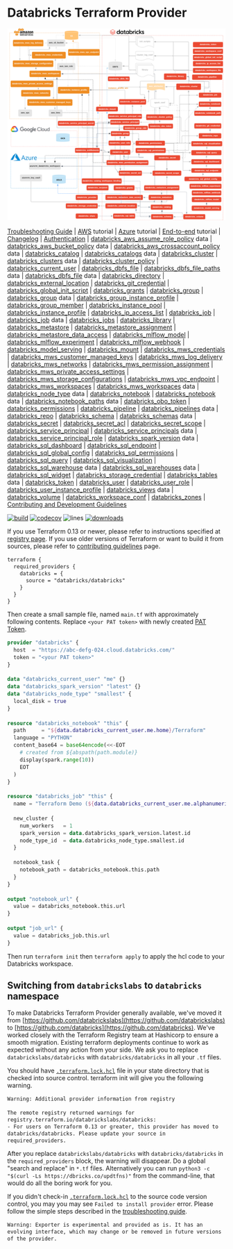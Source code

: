 # Databricks Terraform Provider

![Resources](docs/resources.png)

[Troubleshooting Guide](docs/guides/troubleshooting.md)
| [AWS](docs/guides/aws-workspace.md) tutorial
| [Azure](docs/guides/azure-workspace.md) tutorial
| [End-to-end](docs/guides/workspace-management.md) tutorial
| [Changelog](CHANGELOG.md)
| [Authentication](docs/index.md)
| [databricks_aws_assume_role_policy](docs/data-sources/aws_assume_role_policy.md) data
| [databricks_aws_bucket_policy](docs/data-sources/aws_bucket_policy.md) data
| [databricks_aws_crossaccount_policy](docs/data-sources/aws_crossaccount_policy.md) data
| [databricks_catalog](docs/resources/catalog.md)
| [databricks_catalogs](docs/data-sources/catalog.md) data
| [databricks_cluster](docs/resources/cluster.md)
| [databricks_clusters](docs/data-sources/clusters.md) data
| [databricks_cluster_policy](docs/resources/cluster_policy.md)
| [databricks_current_user](docs/data-sources/current_user.md)
| [databricks_dbfs_file](docs/resources/dbfs_file.md)
| [databricks_dbfs_file_paths](docs/data-sources/dbfs_file_paths.md) data
| [databricks_dbfs_file](docs/data-sources/dbfs_file.md) data
| [databricks_directory](docs/resources/directory.md)
| [databricks_external_location](docs/resources/external_location.md)
| [databricks_git_credential](docs/resources/git_credential.md)
| [databricks_global_init_script](docs/resources/global_init_script.md)
| [databricks_grants](docs/resources/grants.md)
| [databricks_group](docs/resources/group.md)
| [databricks_group](docs/data-sources/group.md) data
| [databricks_group_instance_profile](docs/resources/group_instance_profile.md)
| [databricks_group_member](docs/resources/group_member.md)
| [databricks_instance_pool](docs/resources/instance_pool.md)
| [databricks_instance_profile](docs/resources/instance_profile.md)
| [databricks_ip_access_list](docs/resources/ip_access_list.md)
| [databricks_job](docs/resources/job.md)
| [databricks_job](docs/data-sources/job.md) data
| [databricks_jobs](docs/data-sources/jobs.md)
| [databricks_library](docs/resources/library.md)
| [databricks_metastore](docs/resources/metastore.md)
| [databricks_metastore_assignment](docs/resources/metastore_assignment.md)
| [databricks_metastore_data_access](docs/resources/metastore_data_access.md)
| [databricks_mlflow_model](docs/resources/mlflow_model.md)
| [databricks_mlflow_experiment](docs/resources/mlflow_experiment.md)
| [databricks_mlflow_webhook](docs/resources/mlflow_webhook.md)
| [databricks_model_serving](docs/resources/model_serving.md)
| [databricks_mount](docs/resources/mount.md)
| [databricks_mws_credentials](docs/resources/mws_credentials.md)
| [databricks_mws_customer_managed_keys](docs/resources/mws_customer_managed_keys.md)
| [databricks_mws_log_delivery](docs/resources/mws_log_delivery.md)
| [databricks_mws_networks](docs/resources/mws_networks.md)
| [databricks_mws_permission_assignment](docs/resources/mws_permission_assignment.md)
| [databricks_mws_private_access_settings](docs/resources/mws_private_access_settings.md)
| [databricks_mws_storage_configurations](docs/resources/mws_storage_configurations.md)
| [databricks_mws_vpc_endpoint](docs/resources/mws_vpc_endpoint.md)
| [databricks_mws_workspaces](docs/resources/mws_workspaces.md)
| [databricks_mws_workspaces](docs/data-sources/mws_workspaces.md) data
| [databricks_node_type](docs/data-sources/node_type.md) data
| [databricks_notebook](docs/resources/notebook.md)
| [databricks_notebook](docs/data-sources/notebook.md) data
| [databricks_notebook_paths](docs/data-sources/notebook_paths.md) data
| [databricks_obo_token](docs/resources/obo_token.md)
| [databricks_permissions](docs/resources/permissions.md)
| [databricks_pipeline](docs/resources/pipeline.md)
| [databricks_pipelines](docs/data-sources/pipelines.md) data
| [databricks_repo](docs/resources/repo.md)
| [databricks_schema](docs/resources/schema.md)
| [databricks_schemas](docs/data-sources/schema.md) data
| [databricks_secret](docs/resources/secret.md)
| [databricks_secret_acl](docs/resources/secret_acl.md)
| [databricks_secret_scope](docs/resources/secret_scope.md)
| [databricks_service_principal](docs/resources/service_principal.md)
| [databricks_service_principals](docs/data-sources/service_principals.md) data
| [databricks_service_principal_role](docs/resources/service_principal_role.md)
| [databricks_spark_version](docs/data-sources/spark_version.md) data
| [databricks_sql_dashboard](docs/resources/sql_dashboard.md)
| [databricks_sql_endpoint](docs/resources/sql_endpoint.md)
| [databricks_sql_global_config](docs/resources/sql_global_config.md)
| [databricks_sql_permissions](docs/resources/sql_permissions.md)
| [databricks_sql_query](docs/resources/sql_query.md)
| [databricks_sql_visualization](docs/resources/sql_visualization.md)
| [databricks_sql_warehouse](docs/data-sources/sql_warehouse.md) data
| [databricks_sql_warehouses](docs/data-sources/sql_warehouses.md) data
| [databricks_sql_widget](docs/resources/sql_widget.md)
| [databricks_storage_credential](docs/resources/storage_credential.md)
| [databricks_tables](docs/data-sources/tables.md) data
| [databricks_token](docs/resources/token.md)
| [databricks_user](docs/resources/user.md)
| [databricks_user_role](docs/resources/user_role.md)
| [databricks_user_instance_profile](docs/resources/user_instance_profile.md)
| [databricks_views](docs/data-sources/views.md) data
| [databricks_volume](docs/resources/volume.md)
| [databricks_workspace_conf](docs/resources/workspace_conf.md)
| [databricks_zones](docs/data-sources/zones.md)
| [Contributing and Development Guidelines](CONTRIBUTING.md)

[![build](https://github.com/databricks/terraform-provider-databricks/workflows/build/badge.svg?branch=master)](https://github.com/databricks/terraform-provider-databricks/actions?query=workflow%3Abuild+branch%3Amaster) [![codecov](https://codecov.io/gh/databricks/terraform-provider-databricks/branch/master/graph/badge.svg)](https://codecov.io/gh/databricks/terraform-provider-databricks) ![lines](https://img.shields.io/tokei/lines/github/databricks/terraform-provider-databricks) [![downloads](https://img.shields.io/github/downloads/databricks/terraform-provider-databricks/total.svg)](https://hanadigital.github.io/grev/?user=databricks&repo=terraform-provider-databricks)

If you use Terraform 0.13 or newer, please refer to instructions specified at [registry page](https://registry.terraform.io/providers/databricks/databricks/latest). If you use older versions of Terraform or want to build it from sources, please refer to [contributing guidelines](CONTRIBUTING.md) page.

```hcl
terraform {
  required_providers {
    databricks = {
      source = "databricks/databricks"
    }
  }
}
```

Then create a small sample file, named `main.tf` with approximately following contents. Replace `<your PAT token>` with newly created [PAT Token](https://docs.databricks.com/dev-tools/api/latest/authentication.html).

```terraform
provider "databricks" {
  host  = "https://abc-defg-024.cloud.databricks.com/"
  token = "<your PAT token>"
}

data "databricks_current_user" "me" {}
data "databricks_spark_version" "latest" {}
data "databricks_node_type" "smallest" {
  local_disk = true
}

resource "databricks_notebook" "this" {
  path     = "${data.databricks_current_user.me.home}/Terraform"
  language = "PYTHON"
  content_base64 = base64encode(<<-EOT
    # created from ${abspath(path.module)}
    display(spark.range(10))
    EOT
  )
}

resource "databricks_job" "this" {
  name = "Terraform Demo (${data.databricks_current_user.me.alphanumeric})"

  new_cluster {
    num_workers   = 1
    spark_version = data.databricks_spark_version.latest.id
    node_type_id  = data.databricks_node_type.smallest.id
  }

  notebook_task {
    notebook_path = databricks_notebook.this.path
  }
}

output "notebook_url" {
  value = databricks_notebook.this.url
}

output "job_url" {
  value = databricks_job.this.url
}
```

Then run `terraform init` then `terraform apply` to apply the hcl code to your Databricks workspace.

## Switching from `databrickslabs` to `databricks` namespace

To make Databricks Terraform Provider generally available, we've moved it from [https://github.com/databrickslabs](https://github.com/databrickslabs) to [https://github.com/databricks](https://github.com/databricks). We've worked closely with the Terraform Registry team at Hashicorp to ensure a smooth migration. Existing terraform deployments continue to work as expected without any action from your side. We ask you to replace `databrickslabs/databricks` with `databricks/databricks` in all your `.tf` files.

You should have [`.terraform.lock.hcl`](https://github.com/databrickslabs/terraform-provider-databricks/blob/v0.6.2/scripts/versions-lock.hcl) file in your state directory that is checked into source control. terraform init will give you the following warning.

```
Warning: Additional provider information from registry 

The remote registry returned warnings for registry.terraform.io/databrickslabs/databricks:
- For users on Terraform 0.13 or greater, this provider has moved to databricks/databricks. Please update your source in required_providers.
```

After you replace `databrickslabs/databricks` with `databricks/databricks` in the `required_providers` block, the warning will disappear. Do a global "search and replace" in `*.tf` files. Alternatively you can run `python3 -c "$(curl -Ls https://dbricks.co/updtfns)"` from the command-line, that would do all the boring work for you.

If you didn't check-in [`.terraform.lock.hcl`](https://www.terraform.io/language/files/dependency-lock#lock-file-location) to the source code version control, you may you may see `Failed to install provider` error. Please follow the simple steps described in the [troubleshooting guide](docs/guides/troubleshooting.md).

```
Warning: Exporter is experimental and provided as is. It has an evolving interface, which may change or be removed in future versions of the provider.
```
